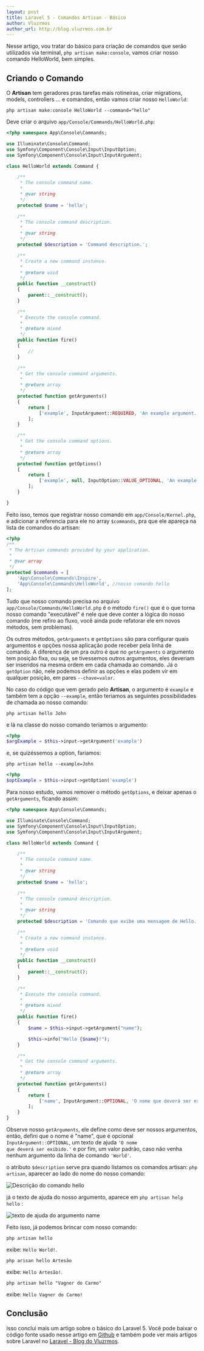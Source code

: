 ```yaml
---
layout: post
title: Laravel 5 - Comandos Artisan - Básico
author: Vluzrmos
author_url: http://blog.vluzrmos.com.br
---
```


Nesse artigo, vou tratar do básico para criação de comandos que serão utilizados via terminal, <code>php artisan make:console</code>, vamos criar nosso comando HelloWorld, bem simples.

## Criando o Comando
O <b>Artisan</b> tem geradores pras tarefas mais rotineiras, criar migrations, models, controllers ... e comandos, então vamos criar nosso <code>HelloWorld</code>:

```
php artisan make:console HelloWorld --command="hello"
```

Deve criar o arquivo <code>app/Console/Commands/HelloWorld.php</code>:

```php
<?php namespace App\Console\Commands;

use Illuminate\Console\Command;
use Symfony\Component\Console\Input\InputOption;
use Symfony\Component\Console\Input\InputArgument;

class HelloWorld extends Command {

	/**
	 * The console command name.
	 *
	 * @var string
	 */
	protected $name = 'hello';

	/**
	 * The console command description.
	 *
	 * @var string
	 */
	protected $description = 'Command description.';

	/**
	 * Create a new command instance.
	 *
	 * @return void
	 */
	public function __construct()
	{
		parent::__construct();
	}

	/**
	 * Execute the console command.
	 *
	 * @return mixed
	 */
	public function fire()
	{
		//
	}

	/**
	 * Get the console command arguments.
	 *
	 * @return array
	 */
	protected function getArguments()
	{
		return [
			['example', InputArgument::REQUIRED, 'An example argument.'],
		];
	}

	/**
	 * Get the console command options.
	 *
	 * @return array
	 */
	protected function getOptions()
	{
		return [
			['example', null, InputOption::VALUE_OPTIONAL, 'An example option.', null],
		];
	}

}
```

Feito isso, temos que registrar nosso comando em <code>app/Console/Kernel.php</code>, e adicionar a referencia para ele no array <code>$commands</code>, pra que ele apareça na lista de comandos do artisan:

```php
<?php
/**
 * The Artisan commands provided by your application.
 *
 * @var array
 */
protected $commands = [
    'App\Console\Commands\Inspire',
    'App\Console\Commands\HelloWorld', //nosso comando hello
];
```

Tudo que nosso comando precisa no arquivo  <code>app/Console/Commands/HelloWorld.php</code> é o método <code>fire()</code> que é o que torna nosso comando "executável" é nele que deve conter a lógica do nosso comando (me refiro ao fluxo, você ainda pode refatorar ele em novos métodos, sem problemas).

Os outros métodos, <code>getArguments</code> e <code>getOptions</code> são para configurar quais argumentos e opções nossa aplicação pode receber pela linha de comando. A diferença de um pra outro é que no <code>getArguments</code> o argumento tem posição fixa, ou seja, se tivessemos outros argumentos, eles deveriam ser inseridos na mesma ordem em cada chamada ao comando. Já o <code>getOption</code> não, nele podemos definir as opções e elas podem vir em qualquer posição, em pares <code>--chave=valor</code>.

No caso do código que vem gerado pelo <b>Artisan</b>, o argumento é <code>example</code> e também tem a opção <code>--example</code>, então teriamos as seguintes possibilidades de chamada ao nosso comando:

```
php artisan hello John
```

e lá na classe do nosso comando teriamos o argumento:

```php
<?php
$argExample = $this->input->getArgument('example')
```

e, se quizéssemos a option, fariamos:
```
php artisan hello --example=John
```

```php
<?php
$optExample = $this->input->getOption('example')
```

Para nosso estudo, vamos remover o método <code>getOptions</code>,  e deixar apenas o <code>getArguments</code>, ficando assim:

```php
<?php namespace App\Console\Commands;

use Illuminate\Console\Command;
use Symfony\Component\Console\Input\InputOption;
use Symfony\Component\Console\Input\InputArgument;

class HelloWorld extends Command {

	/**
	 * The console command name.
	 *
	 * @var string
	 */
	protected $name = 'hello';

	/**
	 * The console command description.
	 *
	 * @var string
	 */
	protected $description = 'Comando que exibe uma mensagem de Hello.';

	/**
	 * Create a new command instance.
	 *
	 * @return void
	 */
	public function __construct()
	{
		parent::__construct();
	}

	/**
	 * Execute the console command.
	 *
	 * @return mixed
	 */
	public function fire()
	{
		$name = $this->input->getArgument("name");

        $this->info("Hello {$name}!");
	}

	/**
	 * Get the console command arguments.
	 *
	 * @return array
	 */
	protected function getArguments()
	{
		return [
			['name', InputArgument::OPTIONAL, 'O nome que deverá ser exibido.', 'World'],
		];
	}
}

```

Observe nosso <code>getArguments</code>, ele define como deve ser nossos argumentos, então, defini que o nome é "name", que é opcional <code>InputArgument::OPTIONAL</code>, um texto de ajuda <code>'O nome que deverá ser exibido.'</code> e por fim, um valor padrão, caso não venha nenhum argumento da linha de comando <code>'World'</code>.

o atributo <code>$description</code> serve pra quando listamos os comandos artisan:
<code>php artisan</code>, aparecer ao lado do nome do nosso comando:

![Descrição do comando hello](http://i.imgur.com/QH6QISY.png)

já o texto de ajuda do nosso argumento, aparece em `php artisan help hello` :

![texto de ajuda do argumento name](http://i.imgur.com/XlfvDYX.png)

Feito isso, já podemos brincar com nosso comando:

```
php artisan hello
```
exibe: <code>Hello World!</code>.

```
php arisan hello Artesão
```
exibe: <code>Hello Artesão!</code>.

```
php artisan hello "Vagner do Carmo"
```
exibe: <code>Hello Vagner do Carmo!</code>

## Conclusão

Isso conclui mais um artigo sobre o básico do Laravel 5. Você pode baixar o código fonte usado nesse artigo em [Github](https://github.com/vluzrmos-blog/artisan-commands-basico) e também pode ver mais artigos sobre Laravel no [Laravel - Blog do Vluzrmos](http://blog.vluzrmos.com.br/category/laravel).
